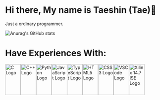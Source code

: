 # Hi there, My name is Taeshin (Tae)👋

Just a ordinary programmer.

![Anurag's GitHub stats](https://github-readme-stats.vercel.app/api?username=ttaeshn&show_icons=true&theme=transparent)

# Have Experiences With:
<img src="https://raw.githubusercontent.com/bablubambal/All_logo_and_pictures/1ac69ce5fbc389725f16f989fa53c62d6e1b4883/programming%20languages/c.svg" alt="C Logo" width="50" height="100"><img src="https://raw.githubusercontent.com/bablubambal/All_logo_and_pictures/1ac69ce5fbc389725f16f989fa53c62d6e1b4883/programming%20languages/c%2B%2B.svg" alt="C++ Logo" width="50" height="100"><img src="https://raw.githubusercontent.com/bablubambal/All_logo_and_pictures/1ac69ce5fbc389725f16f989fa53c62d6e1b4883/programming%20languages/python.svg" alt="Python Logo" width="50" height="100"><img src="https://raw.githubusercontent.com/bablubambal/All_logo_and_pictures/1ac69ce5fbc389725f16f989fa53c62d6e1b4883/programming%20languages/javascript.svg" alt="JavaScript Logo" width="50" height="100"><img src="https://raw.githubusercontent.com/bablubambal/All_logo_and_pictures/1ac69ce5fbc389725f16f989fa53c62d6e1b4883/programming%20languages/typescript.svg" alt="TypeScript Logo" width="50" height="100"><img src="https://raw.githubusercontent.com/bablubambal/All_logo_and_pictures/1ac69ce5fbc389725f16f989fa53c62d6e1b4883/social%20icons/html5.svg" alt="HTML5 Logo" width="50" height="100"><img src="https://raw.githubusercontent.com/bablubambal/All_logo_and_pictures/1ac69ce5fbc389725f16f989fa53c62d6e1b4883/social%20icons/css3.svg" alt="CSS3 Logo" width="50" height="100"><img src="https://raw.githubusercontent.com/bablubambal/All_logo_and_pictures/62487087dc4f4f5efee637addbc67a16dd374bf6/text%20editors/vscode.svg" alt="VSCode Logo" width="50" height="100"><img VHDL src="https://jb-team.com/sites/default/files/styles/blog_750_/public/JB-ISE.png?itok=b0gcT3VK.svg" alt="Xilinx 14.7 ISE Logo" width="50" height="100">

